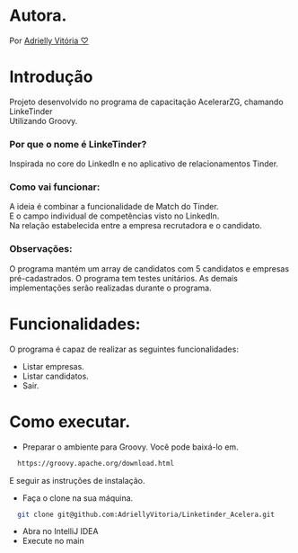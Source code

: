 # Autora.
Por 
<a href="https://www.linkedin.com/in/adriellymendes-dev/" target="_blank" rel="noopener noreferrer">
Adrielly Vitória ♡</a>

# Introdução
Projeto desenvolvido no programa de capacitação AcelerarZG, chamando LinkeTinder <br />
Utilizando Groovy.
### Por que o nome é LinkeTinder?
Inspirada no core do LinkedIn e no aplicativo de relacionamentos Tinder.
### Como vai funcionar:
A ideia é combinar a funcionalidade de Match do Tinder.<br />
E o campo individual de competências visto no LinkedIn. <br />
Na relação estabelecida entre a empresa recrutadora e o candidato.

### Observações:
O programa mantém um array de candidatos com 5 candidatos e empresas pré-cadastrados.
O programa tem testes unitários.
As demais implementações serão realizadas durante o programa.

# Funcionalidades:
O programa é capaz de realizar as seguintes funcionalidades:
* Listar empresas.
* Listar candidatos.
* Sair.

# Como executar.
* Preparar o ambiente para Groovy.
  Você pode baixá-lo em.
```bash
  https://groovy.apache.org/download.html
```
E seguir as instruções de instalação.

* Faça o clone na sua máquina.
```bash
  git clone git@github.com:AdriellyVitoria/Linketinder_Acelera.git
```
* Abra no IntelliJ IDEA
* Execute no main

